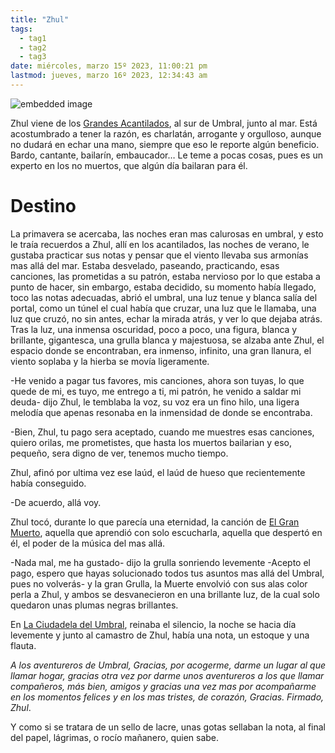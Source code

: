 ```yaml
---
title: "Zhul"
tags:
  - tag1
  - tag2
  - tag3
date: miércoles, marzo 15º 2023, 11:00:21 pm
lastmod: jueves, marzo 16º 2023, 12:34:43 am
---
```


![embedded image](https://assets.legendkeeper.com/9b282645-1b7c-4ee2-ada1-c4828ddc23a3.jpg "Attachment")

Zhul viene de los [Grandes Acantilados](https://www.legendkeeper.com/app/ckvil5g57t6310808rct5ktxd/ckz8bqkoo009q036cs2o4mnw4/), al sur de Umbral, junto al mar. Está acostumbrado a tener la razón, es charlatán, arrogante y orgulloso, aunque no dudará en echar una mano, siempre que eso le reporte algún beneficio. Bardo, cantante, bailarín, embaucador… Le teme a pocas cosas, pues es un experto en los no muertos, que algún día bailaran para él.

# Destino

La primavera se acercaba, las noches eran mas calurosas en umbral, y esto le traía recuerdos a Zhul, allí en los acantilados, las noches de verano, le gustaba practicar sus notas y pensar que el viento llevaba sus armonías mas allá del mar. Estaba desvelado, paseando, practicando, esas canciones, las prometidas a su patrón, estaba nervioso por lo que estaba a punto de hacer, sin embargo, estaba decidido, su momento había llegado, toco las notas adecuadas, abrió el umbral, una luz tenue y blanca salía del portal, como un túnel el cual había que cruzar, una luz que le llamaba, una luz que cruzó, no sin antes, echar la mirada atrás, y ver lo que dejaba atrás. Tras la luz, una inmensa oscuridad, poco a poco, una figura, blanca y brillante, gigantesca, una grulla blanca y majestuosa, se alzaba ante Zhul, el espacio donde se encontraban, era inmenso, infinito, una gran llanura, el viento soplaba y la hierba se movía ligeramente.

-He venido a pagar tus favores, mis canciones, ahora son tuyas, lo que quede de mi, es tuyo, me entrego a ti, mi patrón, he venido a saldar mi deuda- dijo Zhul, le temblaba la voz, su voz era un fino hilo, una ligera melodía que apenas resonaba en la inmensidad de donde se encontraba.

-Bien, Zhul, tu pago sera aceptado, cuando me muestres esas canciones, quiero orilas, me prometistes, que hasta los muertos bailarian y eso, pequeño, sera digno de ver, tenemos mucho tiempo.

Zhul, afinó por ultima vez ese laúd, el laúd de hueso que recientemente había conseguido.

-De acuerdo, allá voy.

Zhul tocó, durante lo que parecía una eternidad, la canción de [El Gran Muerto](https://www.legendkeeper.com/app/ckvil5g57t6310808rct5ktxd/ckwihthw0000d036cf4pwcv3j/), aquella que aprendió con solo escucharla, aquella que despertó en él, el poder de la música del mas allá.

-Nada mal, me ha gustado- dijo la grulla sonriendo levemente -Acepto el pago, espero que hayas solucionado todos tus asuntos mas allá del Umbral, pues no volverás- y la gran Grulla, la Muerte envolvió con sus alas color perla a Zhul, y ambos se desvanecieron en una brillante luz, de la cual solo quedaron unas plumas negras brillantes.

En [La Ciudadela del Umbral](https://www.legendkeeper.com/app/ckvil5g57t6310808rct5ktxd/cky1plko8001p037c854lyoys/), reinaba el silencio, la noche se hacia día levemente y junto al camastro de Zhul, había una nota, un estoque y una flauta.

_A los aventureros de Umbral, Gracias, por acogerme, darme un lugar al que llamar hogar, gracias otra vez por darme unos aventureros a los que llamar compañeros, más bien, amigos y gracias una vez mas por acompañarme en los momentos felices y en los mas tristes, de corazón, Gracias. Firmado, Zhul_.

Y como si se tratara de un sello de lacre, unas gotas sellaban la nota, al final del papel, lágrimas, o rocío mañanero, quien sabe.